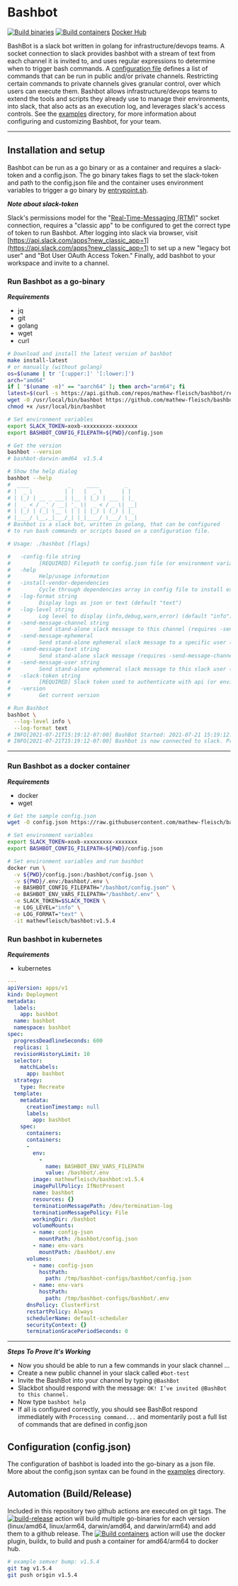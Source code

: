# Bashbot

[![Build binaries](https://github.com/mathew-fleisch/bashbot/actions/workflows/build-release.yaml/badge.svg)](https://github.com/mathew-fleisch/bashbot/actions/workflows/build-release.yaml)
[![Build containers](https://github.com/mathew-fleisch/bashbot/actions/workflows/build-container.yaml/badge.svg)](https://github.com/mathew-fleisch/bashbot/actions/workflows/build-container.yaml)
[Docker Hub](https://hub.docker.com/r/mathewfleisch/bashbot/tags?page=1&ordering=last_updated)

BashBot is a slack bot written in golang for infrastructure/devops teams. A socket connection to slack provides bashbot with a stream of text from each channel it is invited to, and uses regular expressions to determine when to trigger bash commands. A [configuration file](sample-config.json) defines a list of commands that can be run in public and/or private channels. Restricting certain commands to private channels gives granular control, over which users can execute them. Bashbot allows infrastructure/devops teams to extend the tools and scripts they already use to manage their environments, into slack, that also acts as an execution log, and leverages slack's access controls. See the [examples](examples) directory, for more information about configuring and customizing Bashbot, for your team.


--------------------------------------------------

## Installation and setup 

Bashbot can be run as a go binary or as a container and requires a slack-token and a config.json. The go binary takes flags to set the slack-token and path to the config.json file and the container uses environment variables to trigger a go binary by [entrypoint.sh](entrypoint.sh). 

***Note about slack-token***

Slack's permissions model for the "[Real-Time-Messaging (RTM)](https://api.slack.com/rtm)" socket connection, requires a "classic app" to be configured to get the correct type of token to run Bashbot. After logging into slack via browser, visit [https://api.slack.com/apps?new_classic_app=1](https://api.slack.com/apps?new_classic_app=1) to set up a new "legacy bot user" and "Bot User OAuth Access Token." Finally, add bashbot to your workspace and invite to a channel.


### Run Bashbot as a go-binary

***Requirements***

- jq
- git
- golang
- wget
- curl

```bash
# Download and install the latest version of bashbot
make install-latest
# or manually (without golang)
os=$(uname | tr '[:upper:]' '[:lower:]')
arch="amd64"
if [ "$(uname -m)" == "aarch64" ]; then arch="arm64"; fi
latest=$(curl -s https://api.github.com/repos/mathew-fleisch/bashbot/releases/latest | grep tag_name | cut -d '"' -f 4)
wget -O /usr/local/bin/bashbot https://github.com/mathew-fleisch/bashbot/releases/download/${latest}/bashbot-${os}-${arch}
chmod +x /usr/local/bin/bashbot

# Set environment variables
export SLACK_TOKEN=xoxb-xxxxxxxxx-xxxxxxx
export BASHBOT_CONFIG_FILEPATH=${PWD}/config.json

# Get the version
bashbot --version
# bashbot-darwin-amd64  v1.5.4

# Show the help dialog
bashbot --help
#  ____            _     ____        _   
# |  _ \          | |   |  _ \      | |  
# | |_) | __ _ ___| |__ | |_) | ___ | |_ 
# |  _ < / _' / __| '_ \|  _ < / _ \| __|
# | |_) | (_| \__ \ | | | |_) | (_) | |_ 
# |____/ \__,_|___/_| |_|____/ \___/ \__|
# Bashbot is a slack bot, written in golang, that can be configured
# to run bash commands or scripts based on a configuration file.

# Usage: ./bashbot [flags]

#   -config-file string
#         [REQUIRED] Filepath to config.json file (or environment variable BASHBOT_CONFIG_FILEPATH set)
#   -help
#         Help/usage information
#   -install-vendor-dependencies
#         Cycle through dependencies array in config file to install extra dependencies
#   -log-format string
#         Display logs as json or text (default "text")
#   -log-level string
#         Log level to display (info,debug,warn,error) (default "info")
#   -send-message-channel string
#         Send stand-alone slack message to this channel (requires -send-message-text)
#   -send-message-ephemeral
#         Send stand-alone ephemeral slack message to a specific user (requires -send-message-channel -send-message-text and -send-message-user)
#   -send-message-text string
#         Send stand-alone slack message (requires -send-message-channel)
#   -send-message-user string
#         Send stand-alone ephemeral slack message to this slack user (requires -send-message-channel -send-message-text and -send-message-ephemeral)
#   -slack-token string
#         [REQUIRED] Slack token used to authenticate with api (or environment variable SLACK_TOKEN set)
#   -version
#         Get current version

# Run Bashbot
bashbot \
  --log-level info \
  --log-format text
# INFO[2021-07-21T15:19:12-07:00] BashBot Started: 2021-07-21 15:19:12.054219 -0700 PDT m=+0.001068762 
# INFO[2021-07-21T15:19:12-07:00] Bashbot is now connected to slack. Primary trigger: `BashBot`
```


--------------------------------------------------

### Run Bashbot as a docker container

***Requirements***

- docker
- wget

```bash
# Get the sample config.json
wget -O config.json https://raw.githubusercontent.com/mathew-fleisch/bashbot/main/sample-config.json

# Set environment variables
export SLACK_TOKEN=xoxb-xxxxxxxxx-xxxxxxx
export BASHBOT_CONFIG_FILEPATH=${PWD}/config.json

# Set environment variables and run bashbot
docker run \
  -v ${PWD}/config.json:/bashbot/config.json \
  -v ${PWD}/.env:/bashbot/.env \
  -e BASHBOT_CONFIG_FILEPATH="/bashbot/config.json" \
  -e BASHBOT_ENV_VARS_FILEPATH="/bashbot/.env" \
  -e SLACK_TOKEN=$SLACK_TOKEN \
  -e LOG_LEVEL="info" \
  -e LOG_FORMAT="text" \
  -it mathewfleisch/bashbot:v1.5.4
```

### Run bashbot in kubernetes

***Requirements***

- kubernetes

```yaml
---
apiVersion: apps/v1
kind: Deployment
metadata:
  labels:
    app: bashbot
  name: bashbot
  namespace: bashbot
spec:
  progressDeadlineSeconds: 600
  replicas: 1
  revisionHistoryLimit: 10
  selector:
    matchLabels:
      app: bashbot
  strategy:
    type: Recreate
  template:
    metadata:
      creationTimestamp: null
      labels:
        app: bashbot
    spec:
      containers:
      containers:
      -
        env:
          -
            name: BASHBOT_ENV_VARS_FILEPATH
            value: /bashbot/.env
        image: mathewfleisch/bashbot:v1.5.4
        imagePullPolicy: IfNotPresent
        name: bashbot
        resources: {}
        terminationMessagePath: /dev/termination-log
        terminationMessagePolicy: File
        workingDir: /bashbot
        volumeMounts:
        - name: config-json
          mountPath: /bashbot/config.json
        - name: env-vars
          mountPath: /bashbot/.env
      volumes:
        - name: config-json
          hostPath:
            path: /tmp/bashbot-configs/bashbot/config.json
        - name: env-vars
          hostPath:
            path: /tmp/bashbot-configs/bashbot/.env
      dnsPolicy: ClusterFirst
      restartPolicy: Always
      schedulerName: default-scheduler
      securityContext: {}
      terminationGracePeriodSeconds: 0

```


-------------------------------------------------------------------------


***Steps To Prove It's Working***

- Now you should be able to run a few commands in your slack channel ...
- Create a new public channel in your slack called `#bot-test`
- Invite the BashBot into your channel by typing `@BashBot`
- Slackbot should respond with the message: `OK! I’ve invited @BashBot to this channel.`
- Now type `bashbot help`
- If all is configured correctly, you should see BashBot respond immediately with `Processing command...` and momentarily post a full list of commands that are defined in config.json



## Configuration (config.json)

The configuration of bashbot is loaded into the go-binary as a json file. More about the config.json syntax can be found in the [examples](examples) directory.


## Automation (Build/Release)
Included in this repository two github actions are executed on git tags. The [![build-release](https://github.com/mathew-fleisch/bashbot/actions/workflows/build-release.yaml/badge.svg)](https://github.com/mathew-fleisch/bashbot/actions/workflows/build-release.yaml) action will build multiple go-binaries for each version (linux/amd64, linux/arm64, darwin/amd64, and darwin/arm64) and add them to a github release. The 
[![Build containers](https://github.com/mathew-fleisch/bashbot/actions/workflows/build-container.yaml/badge.svg)](https://github.com/mathew-fleisch/bashbot/actions/workflows/build-container.yaml) action will use the docker plugin, buildx, to build and push a container for amd64/arm64 to docker hub.

```bash
# example semver bump: v1.5.4
git tag v1.5.4
git push origin v1.5.4
```